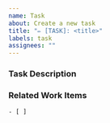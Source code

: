 ```yaml
---
name: Task
about: Create a new task
title: "✏️ [TASK]: <title>"
labels: task
assignees: ""
---
```


### Task Description
<!-- Provide enough detail to create shared understanding of scope. Any developer
should be able to take the item and know what needs to be implemented.-->

### Related Work Items

```[tasklist]
- [ ] 
```

